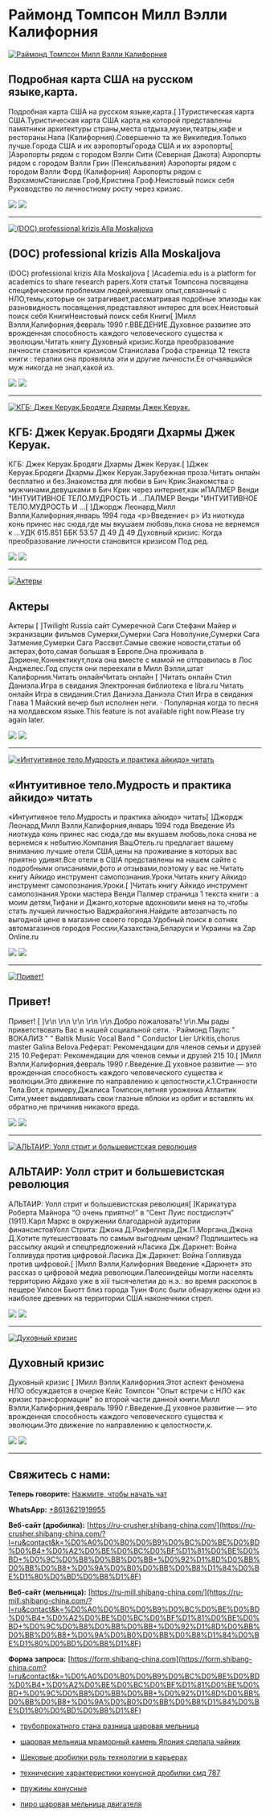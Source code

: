 # Раймонд Томпсон Милл Вэлли Калифорния

<a href="https://swt.shibang-china.com/?l=ru&img&k=%D0%A0%D0%B0%D0%B9%D0%BC%D0%BE%D0%BD%D0%B4+%D0%A2%D0%BE%D0%BC%D0%BF%D1%81%D0%BE%D0%BD+%D0%9C%D0%B8%D0%BB%D0%BB+%D0%92%D1%8D%D0%BB%D0%BB%D0%B8+%D0%9A%D0%B0%D0%BB%D0%B8%D1%84%D0%BE%D1%80%D0%BD%D0%B8%D1%8F" target="_blank">![Раймонд Томпсон Милл Вэлли Калифорния](http://static.shibang-china.com/all-800x300/963.jpg)</a>

## Подробная карта США на русском языке,карта.
Подробная карта США на русском языке,карта.[ ]Туристическая карта США.Туристическая карта США карта,на которой представлены памятники архитектуры страны,места отдыха,музеи,театры,кафе и рестораны.Напа (Калифорния).Совершенно та же Википедия.Только лучше.Города США и их аэропортыГорода США и их аэропорты[ ]Аэропорты рядом с городом Вэлли Сити (Северная Дакота) Аэропорты рядом с городом Вэлли Грин (Пенсильвания) Аэропорты рядом с городом Вэлли Форд (Калифорния) Аэропорты рядом с ВэрхэмомСтанислав Гроф,Кристина Гроф.Неистовый поиск себя Руководство по личностному росту через кризис.


<a href="https://whatsapp.shibangsoft.com/WhatsApp.php" target="_blank" title="WhatsApp">![](http://static.shibang-china.com/icon/whatsapp.png)</a> <a href="https://swt.shibang-china.com/?l=ru&icon&k=%D0%A0%D0%B0%D0%B9%D0%BC%D0%BE%D0%BD%D0%B4+%D0%A2%D0%BE%D0%BC%D0%BF%D1%81%D0%BE%D0%BD+%D0%9C%D0%B8%D0%BB%D0%BB+%D0%92%D1%8D%D0%BB%D0%BB%D0%B8+%D0%9A%D0%B0%D0%BB%D0%B8%D1%84%D0%BE%D1%80%D0%BD%D0%B8%D1%8F" target="_blank">![](http://static.shibang-china.com/icon/chat-ru.png)</a>

---

<a href="https://swt.shibang-china.com/?l=ru&img&k=%D0%A0%D0%B0%D0%B9%D0%BC%D0%BE%D0%BD%D0%B4+%D0%A2%D0%BE%D0%BC%D0%BF%D1%81%D0%BE%D0%BD+%D0%9C%D0%B8%D0%BB%D0%BB+%D0%92%D1%8D%D0%BB%D0%BB%D0%B8+%D0%9A%D0%B0%D0%BB%D0%B8%D1%84%D0%BE%D1%80%D0%BD%D0%B8%D1%8F" target="_blank">![(DOC) professional krizis Alla Moskaljova](http://static.shibang-china.com/all-800x300/1449.jpg)</a>

## (DOC) professional krizis Alla Moskaljova
(DOC) professional krizis Alla Moskaljova [ ]Academia.edu is a platform for academics to share research papers.Хотя статья Томпсона посвящена специфическим проблемам людей,имевших опыт,связанный с НЛО,темы,которые он затрагивает,рассматривая подобные эпизоды как разновидность посвящения,представляют интерес для всех.Неистовый поиск себя КнигиНеистовый поиск себя Книги[ ]Милл Вэлли,Калифорния,февраль 1990 г.ВВЕДЕНИЕ.Духовное развитие это врожденная способность каждого человеческого существа к эволюции.Читать книгу Духовный кризис.Когда преобразование личности становится кризисом Станислава Грофа страница 12 текста книги : терапии она проявляла эти и другие личности.Ее отчаявшийся муж никогда не знал,какой из.


<a href="https://whatsapp.shibangsoft.com/WhatsApp.php" target="_blank" title="WhatsApp">![](http://static.shibang-china.com/icon/whatsapp.png)</a> <a href="https://swt.shibang-china.com/?l=ru&icon&k=%D0%A0%D0%B0%D0%B9%D0%BC%D0%BE%D0%BD%D0%B4+%D0%A2%D0%BE%D0%BC%D0%BF%D1%81%D0%BE%D0%BD+%D0%9C%D0%B8%D0%BB%D0%BB+%D0%92%D1%8D%D0%BB%D0%BB%D0%B8+%D0%9A%D0%B0%D0%BB%D0%B8%D1%84%D0%BE%D1%80%D0%BD%D0%B8%D1%8F" target="_blank">![](http://static.shibang-china.com/icon/chat-ru.png)</a>

---

<a href="https://swt.shibang-china.com/?l=ru&img&k=%D0%A0%D0%B0%D0%B9%D0%BC%D0%BE%D0%BD%D0%B4+%D0%A2%D0%BE%D0%BC%D0%BF%D1%81%D0%BE%D0%BD+%D0%9C%D0%B8%D0%BB%D0%BB+%D0%92%D1%8D%D0%BB%D0%BB%D0%B8+%D0%9A%D0%B0%D0%BB%D0%B8%D1%84%D0%BE%D1%80%D0%BD%D0%B8%D1%8F" target="_blank">![КГБ: Джек Керуак.Бродяги Дхармы Джек Керуак.](http://static.shibang-china.com/all-800x300/616.jpg)</a>

## КГБ: Джек Керуак.Бродяги Дхармы Джек Керуак.
КГБ: Джек Керуак.Бродяги Дхармы Джек Керуак.[ ]Джек Керуак.Бродяги Дхармы.Джек Керуак.Зарубежная проза.Читать онлайн бесплатно и без.Знакомства для любви в Бич Крик.Знакомства с мужчинами,девушками в Бич Крик через интернет,как иПАЛМЕР Венди &quot;ИНТУИТИВНОЕ ТЕЛО.МУДРОСТЬ И …ПАЛМЕР Венди &quot;ИНТУИТИВНОЕ ТЕЛО.МУДРОСТЬ И …[ ]Джордж Леонард,Милл Вэлли,Калифорния,январь 1994 года &lt;p&gt;Введение&lt; p&gt; Из ниоткуда конь принес нас сюда,где мы вкушаем любовь,пока снова не вернемся к …УДК 615.851 ББК 53.57 Д 49 Д 49 Духовный кризис: Когда преобразование личности становится кризисом Под ред.


<a href="https://whatsapp.shibangsoft.com/WhatsApp.php" target="_blank" title="WhatsApp">![](http://static.shibang-china.com/icon/whatsapp.png)</a> <a href="https://swt.shibang-china.com/?l=ru&icon&k=%D0%A0%D0%B0%D0%B9%D0%BC%D0%BE%D0%BD%D0%B4+%D0%A2%D0%BE%D0%BC%D0%BF%D1%81%D0%BE%D0%BD+%D0%9C%D0%B8%D0%BB%D0%BB+%D0%92%D1%8D%D0%BB%D0%BB%D0%B8+%D0%9A%D0%B0%D0%BB%D0%B8%D1%84%D0%BE%D1%80%D0%BD%D0%B8%D1%8F" target="_blank">![](http://static.shibang-china.com/icon/chat-ru.png)</a>

---

<a href="https://swt.shibang-china.com/?l=ru&img&k=%D0%A0%D0%B0%D0%B9%D0%BC%D0%BE%D0%BD%D0%B4+%D0%A2%D0%BE%D0%BC%D0%BF%D1%81%D0%BE%D0%BD+%D0%9C%D0%B8%D0%BB%D0%BB+%D0%92%D1%8D%D0%BB%D0%BB%D0%B8+%D0%9A%D0%B0%D0%BB%D0%B8%D1%84%D0%BE%D1%80%D0%BD%D0%B8%D1%8F" target="_blank">![Актеры](http://static.shibang-china.com/all-800x300/1482.jpg)</a>

## Актеры
Актеры [ ]Twilight Russia сайт Сумеречной Саги Стефани Майер и экранизации фильмов Сумерки,Сумерки Сага Новолуние,Сумерки Сага Затмение,Сумерки Сага Рассвет.Cамые свежие новости,статьи об актерах,фото,самая большая в Европе.Она проживала в Дэриене,Коннектикут,пока она вместе с мамой не отправилась в Лос Анджелес.Год спустя они переехали в Милл Вэлли,штат Калифорния.Читать онлайнЧитать онлайн [ ]Читать онлайн Стил Даниэла.Игра в свидания Электронная библиотека e libra.ru Читать онлайн Игра в свидания.Стил Даниэла.Даниэла Стил Игра в свидания Глава 1 Майский вечер был исполнен неги.&nbsp;&#0183;&#32;Популярная когда то песня на молдавском языке.This feature is not available right now.Please try again later.


<a href="https://whatsapp.shibangsoft.com/WhatsApp.php" target="_blank" title="WhatsApp">![](http://static.shibang-china.com/icon/whatsapp.png)</a> <a href="https://swt.shibang-china.com/?l=ru&icon&k=%D0%A0%D0%B0%D0%B9%D0%BC%D0%BE%D0%BD%D0%B4+%D0%A2%D0%BE%D0%BC%D0%BF%D1%81%D0%BE%D0%BD+%D0%9C%D0%B8%D0%BB%D0%BB+%D0%92%D1%8D%D0%BB%D0%BB%D0%B8+%D0%9A%D0%B0%D0%BB%D0%B8%D1%84%D0%BE%D1%80%D0%BD%D0%B8%D1%8F" target="_blank">![](http://static.shibang-china.com/icon/chat-ru.png)</a>

---

<a href="https://swt.shibang-china.com/?l=ru&img&k=%D0%A0%D0%B0%D0%B9%D0%BC%D0%BE%D0%BD%D0%B4+%D0%A2%D0%BE%D0%BC%D0%BF%D1%81%D0%BE%D0%BD+%D0%9C%D0%B8%D0%BB%D0%BB+%D0%92%D1%8D%D0%BB%D0%BB%D0%B8+%D0%9A%D0%B0%D0%BB%D0%B8%D1%84%D0%BE%D1%80%D0%BD%D0%B8%D1%8F" target="_blank">![&#171;Интуитивное тело.Мудрость и практика айкидо&#187; читать](http://static.shibang-china.com/all-800x300/529.jpg)</a>

## &#171;Интуитивное тело.Мудрость и практика айкидо&#187; читать
&#171;Интуитивное тело.Мудрость и практика айкидо&#187; читать[ ]Джордж Леонард,Милл Вэлли,Калифорния,январь 1994 года Введение Из ниоткуда конь принес нас сюда,где мы вкушаем любовь,пока снова не вернемся к небытию.Компания ВашОтель.ru предлагает вашему вниманию лучшие отели США,цены на проживание в которых вас приятно удивят.Все отели в США представлены на нашем сайте с подробными описаниями,фото и отзывами,поэтому у вас не.Читать книгу Айкидо инструмент самопознания.Уроки.Читать книгу Айкидо инструмент самопознания.Уроки.[ ]Читать книгу Айкидо инструмент самопознания.Уроки мастера Венди Палмер страница 1 текста книги : а моим детям,Тифани и Джанго,которые вдохновили меня на то,чтобы стать лучшей личностью Ваджрайогиня.Найдите автозапчасть по выгодной цене в магазине своего города.Удобный поиск в сотнях автомагазинов городов России,Казахстана,Беларуси и Украины на Zap Online.ru


<a href="https://whatsapp.shibangsoft.com/WhatsApp.php" target="_blank" title="WhatsApp">![](http://static.shibang-china.com/icon/whatsapp.png)</a> <a href="https://swt.shibang-china.com/?l=ru&icon&k=%D0%A0%D0%B0%D0%B9%D0%BC%D0%BE%D0%BD%D0%B4+%D0%A2%D0%BE%D0%BC%D0%BF%D1%81%D0%BE%D0%BD+%D0%9C%D0%B8%D0%BB%D0%BB+%D0%92%D1%8D%D0%BB%D0%BB%D0%B8+%D0%9A%D0%B0%D0%BB%D0%B8%D1%84%D0%BE%D1%80%D0%BD%D0%B8%D1%8F" target="_blank">![](http://static.shibang-china.com/icon/chat-ru.png)</a>

---

<a href="https://swt.shibang-china.com/?l=ru&img&k=%D0%A0%D0%B0%D0%B9%D0%BC%D0%BE%D0%BD%D0%B4+%D0%A2%D0%BE%D0%BC%D0%BF%D1%81%D0%BE%D0%BD+%D0%9C%D0%B8%D0%BB%D0%BB+%D0%92%D1%8D%D0%BB%D0%BB%D0%B8+%D0%9A%D0%B0%D0%BB%D0%B8%D1%84%D0%BE%D1%80%D0%BD%D0%B8%D1%8F" target="_blank">![Привет!](http://static.shibang-china.com/all-800x300/737.jpg)</a>

## Привет!
Привет! [ ]\r\n \r\n \r\n \r\n \r\n.Добро пожаловать! \r\n.Мы рады приветствовать Вас в нашей социальной сети.&nbsp;&#0183;&#32;Раймонд Паулс &quot; ВОКАЛИЗ &quot; &quot; Baltik Music Vocal Band &quot; Conductor Lier Urkitis,chorus master Galina Belova.Реферат: Рекомендации для членов семьи и друзей 215 10.Реферат: Рекомендации для членов семьи и друзей 215 10.[ ]Милл Вэлли,Калифорния,февраль 1990 г.Введение.Д уховное развитие — это врожденная способность каждого человеческого существа к эволюции.Это движение по направлению к целостности,к.1.Странности Тела.Вот,к примеру,Джалиса Томпсон,летняя уроженка Атлантик Сити,умеет выдавливать свои глазные яблоки из орбит и вставлять их обратно,не причинив никакого вреда.


<a href="https://whatsapp.shibangsoft.com/WhatsApp.php" target="_blank" title="WhatsApp">![](http://static.shibang-china.com/icon/whatsapp.png)</a> <a href="https://swt.shibang-china.com/?l=ru&icon&k=%D0%A0%D0%B0%D0%B9%D0%BC%D0%BE%D0%BD%D0%B4+%D0%A2%D0%BE%D0%BC%D0%BF%D1%81%D0%BE%D0%BD+%D0%9C%D0%B8%D0%BB%D0%BB+%D0%92%D1%8D%D0%BB%D0%BB%D0%B8+%D0%9A%D0%B0%D0%BB%D0%B8%D1%84%D0%BE%D1%80%D0%BD%D0%B8%D1%8F" target="_blank">![](http://static.shibang-china.com/icon/chat-ru.png)</a>

---

<a href="https://swt.shibang-china.com/?l=ru&img&k=%D0%A0%D0%B0%D0%B9%D0%BC%D0%BE%D0%BD%D0%B4+%D0%A2%D0%BE%D0%BC%D0%BF%D1%81%D0%BE%D0%BD+%D0%9C%D0%B8%D0%BB%D0%BB+%D0%92%D1%8D%D0%BB%D0%BB%D0%B8+%D0%9A%D0%B0%D0%BB%D0%B8%D1%84%D0%BE%D1%80%D0%BD%D0%B8%D1%8F" target="_blank">![АЛЬТАИР: Уолл стрит и большевистская революция](http://static.shibang-china.com/all-800x300/1273.jpg)</a>

## АЛЬТАИР: Уолл стрит и большевистская революция
АЛЬТАИР: Уолл стрит и большевистская революция[ ]Карикатура Роберта Майнора “О очень приятно!” в “Сент Луис постдиспэтч” (1911).Карл Маркс в окружении благодарной аудитории финансистовУолл Стрита: Джона Д.Рокфеллера,Дж.П.Моргана,Джона Д.Хотите путешествовать по самым выгодным ценам? Подпишитесь на рассылку акций и спецпредложений нЛасика Дж.Даркнет: Война Голливуда против цифровой.Ласика Дж.Даркнет: Война Голливуда против цифровой.[ ]Милл Вэлли,Калифорния Введение &#171;Даркнет&#187; это рассказ о цифровой медиа революции.Палеоиндейцы могли населять территорию Айдахо уже в xiii тысячелетии до н.э.: во время раскопок в пещере Уилсон Бьютт близ города Туин Фолс были обнаружены одни из наиболее древних на территории США наконечники стрел.


<a href="https://whatsapp.shibangsoft.com/WhatsApp.php" target="_blank" title="WhatsApp">![](http://static.shibang-china.com/icon/whatsapp.png)</a> <a href="https://swt.shibang-china.com/?l=ru&icon&k=%D0%A0%D0%B0%D0%B9%D0%BC%D0%BE%D0%BD%D0%B4+%D0%A2%D0%BE%D0%BC%D0%BF%D1%81%D0%BE%D0%BD+%D0%9C%D0%B8%D0%BB%D0%BB+%D0%92%D1%8D%D0%BB%D0%BB%D0%B8+%D0%9A%D0%B0%D0%BB%D0%B8%D1%84%D0%BE%D1%80%D0%BD%D0%B8%D1%8F" target="_blank">![](http://static.shibang-china.com/icon/chat-ru.png)</a>

---

<a href="https://swt.shibang-china.com/?l=ru&img&k=%D0%A0%D0%B0%D0%B9%D0%BC%D0%BE%D0%BD%D0%B4+%D0%A2%D0%BE%D0%BC%D0%BF%D1%81%D0%BE%D0%BD+%D0%9C%D0%B8%D0%BB%D0%BB+%D0%92%D1%8D%D0%BB%D0%BB%D0%B8+%D0%9A%D0%B0%D0%BB%D0%B8%D1%84%D0%BE%D1%80%D0%BD%D0%B8%D1%8F" target="_blank">![Духовный кризис](http://static.shibang-china.com/all-800x300/315.jpg)</a>

## Духовный кризис
Духовный кризис [ ]Милл Вэлли,Калифорния.Этот аспект феномена НЛО обсуждается в очерке Кейс Томпсон &quot;Опыт встречи с НЛО как кризис трансформации&quot; во второй части данной книги.Милл Вэлли,Калифорния,февраль 1990 г.Введение.Д уховное развитие — это врожденная способность каждого человеческого существа к эволюции.Это движение по направлению к целостности,к.

<a href="https://whatsapp.shibangsoft.com/WhatsApp.php" target="_blank" title="WhatsApp">![](http://static.shibang-china.com/icon/whatsapp.png)</a> <a href="https://swt.shibang-china.com/?l=ru&icon&k=%D0%A0%D0%B0%D0%B9%D0%BC%D0%BE%D0%BD%D0%B4+%D0%A2%D0%BE%D0%BC%D0%BF%D1%81%D0%BE%D0%BD+%D0%9C%D0%B8%D0%BB%D0%BB+%D0%92%D1%8D%D0%BB%D0%BB%D0%B8+%D0%9A%D0%B0%D0%BB%D0%B8%D1%84%D0%BE%D1%80%D0%BD%D0%B8%D1%8F" target="_blank">![](http://static.shibang-china.com/icon/chat-ru.png)</a>

---
## Свяжитесь с нами:

**Теперь говорите:** [Нажмите, чтобы начать чат](https://swt.shibang-china.com?l=ru&contact&k=%D0%A0%D0%B0%D0%B9%D0%BC%D0%BE%D0%BD%D0%B4+%D0%A2%D0%BE%D0%BC%D0%BF%D1%81%D0%BE%D0%BD+%D0%9C%D0%B8%D0%BB%D0%BB+%D0%92%D1%8D%D0%BB%D0%BB%D0%B8+%D0%9A%D0%B0%D0%BB%D0%B8%D1%84%D0%BE%D1%80%D0%BD%D0%B8%D1%8F)

**WhatsApp:**  [+8613621919955](https://whatsapp.shibangsoft.com/WhatsApp.php)

**Веб-сайт (дробилка):** [https://ru-crusher.shibang-china.com/](https://ru-crusher.shibang-china.com/?l=ru&contact&k=%D0%A0%D0%B0%D0%B9%D0%BC%D0%BE%D0%BD%D0%B4+%D0%A2%D0%BE%D0%BC%D0%BF%D1%81%D0%BE%D0%BD+%D0%9C%D0%B8%D0%BB%D0%BB+%D0%92%D1%8D%D0%BB%D0%BB%D0%B8+%D0%9A%D0%B0%D0%BB%D0%B8%D1%84%D0%BE%D1%80%D0%BD%D0%B8%D1%8F)

**Веб-сайт (мельница):** [https://ru-mill.shibang-china.com/](https://ru-mill.shibang-china.com/?l=ru&contact&k=%D0%A0%D0%B0%D0%B9%D0%BC%D0%BE%D0%BD%D0%B4+%D0%A2%D0%BE%D0%BC%D0%BF%D1%81%D0%BE%D0%BD+%D0%9C%D0%B8%D0%BB%D0%BB+%D0%92%D1%8D%D0%BB%D0%BB%D0%B8+%D0%9A%D0%B0%D0%BB%D0%B8%D1%84%D0%BE%D1%80%D0%BD%D0%B8%D1%8F)

**Форма запроса:** [https://form.shibang-china.com](https://form.shibang-china.com?l=ru&contact&k=%D0%A0%D0%B0%D0%B9%D0%BC%D0%BE%D0%BD%D0%B4+%D0%A2%D0%BE%D0%BC%D0%BF%D1%81%D0%BE%D0%BD+%D0%9C%D0%B8%D0%BB%D0%BB+%D0%92%D1%8D%D0%BB%D0%BB%D0%B8+%D0%9A%D0%B0%D0%BB%D0%B8%D1%84%D0%BE%D1%80%D0%BD%D0%B8%D1%8F)

* [трубопрокатного стана разница шаровая мельница](../109/%D1%82%D1%80%D1%83%D0%B1%D0%BE%D0%BF%D1%80%D0%BE%D0%BA%D0%B0%D1%82%D0%BD%D0%BE%D0%B3%D0%BE%20%D1%81%D1%82%D0%B0%D0%BD%D0%B0%20%D1%80%D0%B0%D0%B7%D0%BD%D0%B8%D1%86%D0%B0%20%D1%88%D0%B0%D1%80%D0%BE%D0%B2%D0%B0%D1%8F%20%D0%BC%D0%B5%D0%BB%D1%8C%D0%BD%D0%B8%D1%86%D0%B0.md)

* [шаровая мельница мраморный камень Япония сделала чайник](../114/%D1%88%D0%B0%D1%80%D0%BE%D0%B2%D0%B0%D1%8F%20%D0%BC%D0%B5%D0%BB%D1%8C%D0%BD%D0%B8%D1%86%D0%B0%20%D0%BC%D1%80%D0%B0%D0%BC%D0%BE%D1%80%D0%BD%D1%8B%D0%B9%20%D0%BA%D0%B0%D0%BC%D0%B5%D0%BD%D1%8C%20%D0%AF%D0%BF%D0%BE%D0%BD%D0%B8%D1%8F%20%D1%81%D0%B4%D0%B5%D0%BB%D0%B0%D0%BB%D0%B0%20%D1%87%D0%B0%D0%B9%D0%BD%D0%B8%D0%BA.md)

* [Щековые дробилки роль технологии в карьерах](../119/%D0%A9%D0%B5%D0%BA%D0%BE%D0%B2%D1%8B%D0%B5%20%D0%B4%D1%80%D0%BE%D0%B1%D0%B8%D0%BB%D0%BA%D0%B8%20%D1%80%D0%BE%D0%BB%D1%8C%20%D1%82%D0%B5%D1%85%D0%BD%D0%BE%D0%BB%D0%BE%D0%B3%D0%B8%D0%B8%20%D0%B2%20%D0%BA%D0%B0%D1%80%D1%8C%D0%B5%D1%80%D0%B0%D1%85.md)

* [технические характеристики конусной дробилки смд 787](../111/%D1%82%D0%B5%D1%85%D0%BD%D0%B8%D1%87%D0%B5%D1%81%D0%BA%D0%B8%D0%B5%20%D1%85%D0%B0%D1%80%D0%B0%D0%BA%D1%82%D0%B5%D1%80%D0%B8%D1%81%D1%82%D0%B8%D0%BA%D0%B8%20%D0%BA%D0%BE%D0%BD%D1%83%D1%81%D0%BD%D0%BE%D0%B9%20%D0%B4%D1%80%D0%BE%D0%B1%D0%B8%D0%BB%D0%BA%D0%B8%20%D1%81%D0%BC%D0%B4%20787.md)

* [пружины конусные](../106/%D0%BF%D1%80%D1%83%D0%B6%D0%B8%D0%BD%D1%8B%20%D0%BA%D0%BE%D0%BD%D1%83%D1%81%D0%BD%D1%8B%D0%B5.md)

* [пиро шаровая мельница двигателя](../108/%D0%BF%D0%B8%D1%80%D0%BE%20%D1%88%D0%B0%D1%80%D0%BE%D0%B2%D0%B0%D1%8F%20%D0%BC%D0%B5%D0%BB%D1%8C%D0%BD%D0%B8%D1%86%D0%B0%20%D0%B4%D0%B2%D0%B8%D0%B3%D0%B0%D1%82%D0%B5%D0%BB%D1%8F.md)